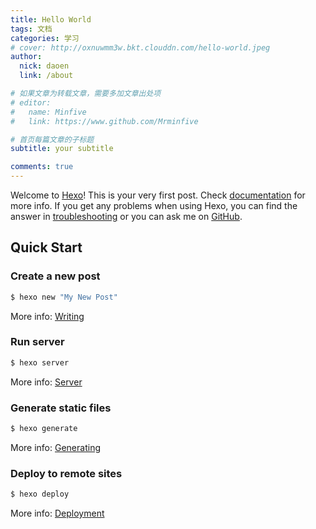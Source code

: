 ```yaml
---
title: Hello World 
tags: 文档
categories: 学习
# cover: http://oxnuwmm3w.bkt.clouddn.com/hello-world.jpeg
author: 
  nick: daoen
  link: /about

# 如果文章为转载文章，需要多加文章出处项
# editor:
#   name: Minfive
#   link: https://www.github.com/Mrminfive

# 首页每篇文章的子标题
subtitle: your subtitle

comments: true
---
```

Welcome to [Hexo](https://hexo.io/)! This is your very first post. Check [documentation](https://hexo.io/docs/) for more info. If you get any problems when using Hexo, you can find the answer in [troubleshooting](https://hexo.io/docs/troubleshooting.html) or you can ask me on [GitHub](https://github.com/hexojs/hexo/issues).

## Quick Start

### Create a new post

``` bash
$ hexo new "My New Post"
```

More info: [Writing](https://hexo.io/docs/writing.html)

### Run server

``` bash
$ hexo server
```

More info: [Server](https://hexo.io/docs/server.html)

### Generate static files

``` bash
$ hexo generate
```

More info: [Generating](https://hexo.io/docs/generating.html)

### Deploy to remote sites

``` bash
$ hexo deploy
```

More info: [Deployment](https://hexo.io/docs/deployment.html)
